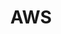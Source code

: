 ---
title: AWS
description: Everything about Amazon Web Services (AWS)
image:

# Badge style
style:
    background: "#FF9900"
    color: "#fff"
---